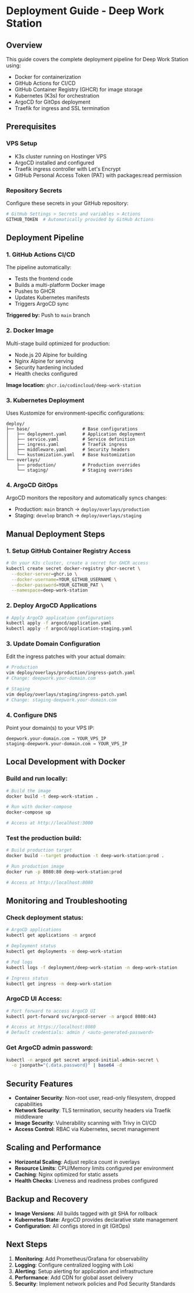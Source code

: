 # Deployment Guide - Deep Work Station

## Overview

This guide covers the complete deployment pipeline for Deep Work Station using:
- Docker for containerization
- GitHub Actions for CI/CD
- GitHub Container Registry (GHCR) for image storage
- Kubernetes (K3s) for orchestration
- ArgoCD for GitOps deployment
- Traefik for ingress and SSL termination

## Prerequisites

### VPS Setup
- K3s cluster running on Hostinger VPS
- ArgoCD installed and configured
- Traefik ingress controller with Let's Encrypt
- GitHub Personal Access Token (PAT) with packages:read permission

### Repository Secrets
Configure these secrets in your GitHub repository:

```bash
# GitHub Settings > Secrets and variables > Actions
GITHUB_TOKEN  # Automatically provided by GitHub Actions
```

## Deployment Pipeline

### 1. GitHub Actions CI/CD

The pipeline automatically:
- Tests the frontend code
- Builds a multi-platform Docker image
- Pushes to GHCR
- Updates Kubernetes manifests
- Triggers ArgoCD sync

**Triggered by:** Push to `main` branch

### 2. Docker Image

Multi-stage build optimized for production:
- Node.js 20 Alpine for building
- Nginx Alpine for serving
- Security hardening included
- Health checks configured

**Image location:** `ghcr.io/codincloud/deep-work-station`

### 3. Kubernetes Deployment

Uses Kustomize for environment-specific configurations:

```
deploy/
├── base/                    # Base configurations
│   ├── deployment.yaml      # Application deployment
│   ├── service.yaml         # Service definition
│   ├── ingress.yaml         # Traefik ingress
│   ├── middleware.yaml      # Security headers
│   └── kustomization.yaml   # Base kustomization
└── overlays/
    ├── production/          # Production overrides
    └── staging/             # Staging overrides
```

### 4. ArgoCD GitOps

ArgoCD monitors the repository and automatically syncs changes:
- Production: `main` branch → `deploy/overlays/production`
- Staging: `develop` branch → `deploy/overlays/staging`

## Manual Deployment Steps

### 1. Setup GitHub Container Registry Access

```bash
# On your K3s cluster, create a secret for GHCR access
kubectl create secret docker-registry ghcr-secret \
  --docker-server=ghcr.io \
  --docker-username=YOUR_GITHUB_USERNAME \
  --docker-password=YOUR_GITHUB_PAT \
  --namespace=deep-work-station
```

### 2. Deploy ArgoCD Applications

```bash
# Apply ArgoCD application configurations
kubectl apply -f argocd/application.yaml
kubectl apply -f argocd/application-staging.yaml
```

### 3. Update Domain Configuration

Edit the ingress patches with your actual domain:

```bash
# Production
vim deploy/overlays/production/ingress-patch.yaml
# Change: deepwork.your-domain.com

# Staging  
vim deploy/overlays/staging/ingress-patch.yaml
# Change: staging-deepwork.your-domain.com
```

### 4. Configure DNS

Point your domain(s) to your VPS IP:
```
deepwork.your-domain.com → YOUR_VPS_IP
staging-deepwork.your-domain.com → YOUR_VPS_IP
```

## Local Development with Docker

### Build and run locally:
```bash
# Build the image
docker build -t deep-work-station .

# Run with docker-compose
docker-compose up

# Access at http://localhost:3000
```

### Test the production build:
```bash
# Build production target
docker build --target production -t deep-work-station:prod .

# Run production image
docker run -p 8080:80 deep-work-station:prod

# Access at http://localhost:8080
```

## Monitoring and Troubleshooting

### Check deployment status:
```bash
# ArgoCD applications
kubectl get applications -n argocd

# Deployment status
kubectl get deployments -n deep-work-station

# Pod logs
kubectl logs -f deployment/deep-work-station -n deep-work-station

# Ingress status
kubectl get ingress -n deep-work-station
```

### ArgoCD UI Access:
```bash
# Port forward to access ArgoCD UI
kubectl port-forward svc/argocd-server -n argocd 8080:443

# Access at https://localhost:8080
# Default credentials: admin / <auto-generated-password>
```

### Get ArgoCD admin password:
```bash
kubectl -n argocd get secret argocd-initial-admin-secret \
  -o jsonpath="{.data.password}" | base64 -d
```

## Security Features

- **Container Security**: Non-root user, read-only filesystem, dropped capabilities
- **Network Security**: TLS termination, security headers via Traefik middleware  
- **Image Security**: Vulnerability scanning with Trivy in CI/CD
- **Access Control**: RBAC via Kubernetes, secret management

## Scaling and Performance

- **Horizontal Scaling**: Adjust replica count in overlays
- **Resource Limits**: CPU/Memory limits configured per environment
- **Caching**: Nginx optimized for static assets
- **Health Checks**: Liveness and readiness probes configured

## Backup and Recovery

- **Image Versions**: All builds tagged with git SHA for rollback
- **Kubernetes State**: ArgoCD provides declarative state management
- **Configuration**: All configs stored in git (GitOps)

## Next Steps

1. **Monitoring**: Add Prometheus/Grafana for observability
2. **Logging**: Configure centralized logging with Loki
3. **Alerting**: Setup alerting for application and infrastructure
4. **Performance**: Add CDN for global asset delivery
5. **Security**: Implement network policies and Pod Security Standards
